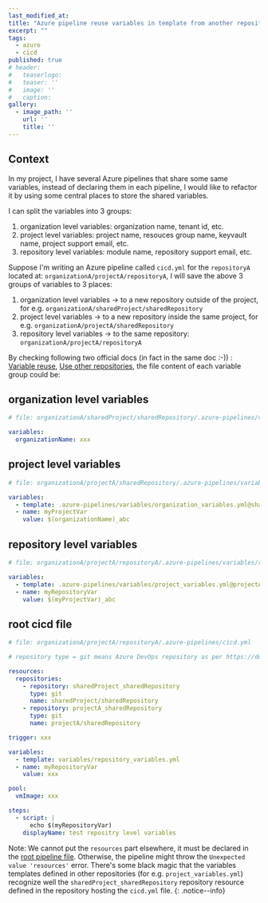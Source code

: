 ```yaml
---
last_modified_at:
title: "Azure pipeline reuse variables in template from another repository"
excerpt: ""
tags:
  - azure
  - cicd
published: true
# header:
#   teaserlogo:
#   teaser: ''
#   image: ''
#   caption:
gallery:
  - image_path: ''
    url: ''
    title: ''
---
```


## Context

In my project, I have several Azure pipelines that share some same variables, instead of declaring them in each pipeline, I would like to refactor it by using some central places to store the shared variables.

I can split the variables into 3 groups:

1. organization level variables:
   organization name, tenant id, etc.
2. project level variables:
   project name, resouces group name, keyvault name, project support email, etc.
3. repository level variables:
   module name, repository support email, etc.

Suppose I'm writing an Azure pipeline called `cicd.yml` for the `repositoryA` located at: `organizationA/projectA/repositoryA`, I will save the above 3 groups of variables to 3 places:

1. organization level variables -> to a new repository outside of the project, for e.g. `organizationA/sharedProject/sharedRepository`
2. project level variables -> to a new repository inside the same project, for e.g. `organizationA/projectA/sharedRepository`
3. repository level variables -> to the same repository: `organizationA/projectA/repositoryA`

By checking following two official docs (in fact in the same doc :-)) : [Variable reuse](https://docs.microsoft.com/en-us/azure/devops/pipelines/process/templates?view=azure-devops#variable-reuse), [Use other repositories](https://docs.microsoft.com/en-us/azure/devops/pipelines/process/templates?view=azure-devops#use-other-repositories), the file content of each variable group could be:

## organization level variables

```yaml
# file: organizationA/sharedProject/sharedRepository/.azure-pipelines/variables/organization_variables.yml

variables:
  organizationName: xxx
```

## project level variables

```yaml
# file: organizationA/projectA/sharedRepository/.azure-pipelines/variables/project_variables.yml

variables:
  - template: .azure-pipelines/variables/organization_variables.yml@sharedProject_sharedRepository
  - name: myProjectVar
    value: $(organizationName)_abc
```

## repository level variables

```yaml
# file: organizationA/projectA/repositoryA/.azure-pipelines/variables/repository_variables.yml

variables:
  - template: .azure-pipelines/variables/project_variables.yml@projectA_sharedRepository
  - name: myRepositoryVar
    value: $(myProjectVar)_abc
```

## root cicd file

```yaml
# file: organizationA/projectA/repositoryA/.azure-pipelines/cicd.yml

# repository type = git means Azure DevOps repository as per https://docs.microsoft.com/en-us/azure/devops/pipelines/repos/multi-repo-checkout?view=azure-devops#specify-multiple-repositories

resources:
  repositories:
    - repository: sharedProject_sharedRepository
      type: git
      name: sharedProject/sharedRepository
    - repository: projectA_sharedRepository
      type: git
      name: projectA/sharedRepository

trigger: xxx

variables:
  - template: variables/repository_variables.yml
  - name: myRepositoryVar
    value: xxx

pool:
  vmImage: xxx

steps:
  - script: |
      echo $(myRepositoryVar)
    displayName: test repositry level variables
```

Note: We cannot put the `resources` part elsewhere, it must be declared in the [root pipeline file](https://developercommunity.visualstudio.com/t/unexpected-value-resources-in-yaml-template/728151#TPIN-N782729). Otherwise, the pipeline might throw the `Unexpected value 'resources'` error. There's some black magic that the variables templates defined in other repositories (for e.g. `project_variables.yml`) recognize well the `sharedProject_sharedRepository` repository resource defined in the repository hosting the `cicd.yml` file.
{: .notice--info}
